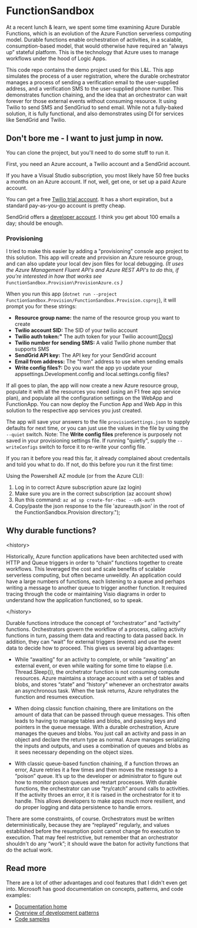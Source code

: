 # FunctionSandbox
At a recent lunch & learn, we spent some time examining Azure Durable Functions, which is an evolution of the Azure Function serverless computing model. Durable functions enable orchestration of activities, in a scalable, consumption-based model, that would otherwise have required an “always up” stateful platform. This is the technology that Azure uses to manage workflows under the hood of Logic Apps.

This code repo contains the demo project used for this L&L. This app simulates the process of a user registration, where the durable orchestrator manages a process of sending a verification email to the user-supplied address, and a verification SMS to the user-supplied phone number. This demonstrates function chaining, and the idea that an orchestrator can wait forever for those external events without consuming resource. It using Twilio to send SMS and SendGriud to send email. While not a fully-baked solution, it is fully functional, and also demonstrates using DI for services like SendGrid and Twilio.

## Don't bore me - I want to just jump in now.

You can clone the project, but you'll need to do some stuff to run it.

First, you need an Azure account, a Twilio account and a SendGrid account.

If you have a Visual Studio subscription, you most likely have 50 free bucks a months on an Azure account. If not, well, get one, or set up a paid Azure account.

You can get a free [Twilio trial account](https://www.twilio.com/try-twilio). It has a short expiration, but a standard pay-as-you-go account is pretty cheap.

SendGrid offers a [developer account](https://sendgrid.com/pricing/). I think you get about 100 emails a day; should be enough.

### Provisioning

I tried to make this easier by adding a "provisioning" console app project to this solution. This app will create and provision an Azure resource group, and can also update your local dev json files for local debugging. *(It uses the Azure Management Fluent API's and Azure REST API's to do this, if you're interested in how that works see* `FunctionSandbox.Provision\ProvisionAzure.cs` *)*

When you run this app (`dotnet run --project FunctionSandbox.Provision/FunctionSandbox.Provision.csproj`), it will prompt you for these strings:

- **Resource group name:** the name of the resource group you want to create
- **Twilio account SID:** The SID of your twilio account
- **Twilio auth token:"** The auth token for your Twilio account([Docs](https://support.twilio.com/hc/en-us/articles/223136027-Auth-Tokens-and-How-to-Change-Them))
- **Twilio number for sending SMS:** A valid Twilio phone number that supports SMS
- **SendGrid API key:** The API key for your SendGrid account
- **Email from address:** The "from" address to use when sending emails
- **Write config files?:** Do you want the app yo update your appsettings.Development.config and local.settings.config files? 

If all goes to plan, the app will now create a new Azure resource group, populate it with all the resources you need (using an F1 free app service plan), and populate all the configuration settings on the WebApp and FunctionApp. You can now deploy the Function App and Web App in this solution to the respective app services you just created.

The app will save your answers to the file `provisionSettings.json` to supply defaults for next time, or you can just use the values in the file by using the `--quiet` switch. Note: The  **Write config files** preference is purposely not saved in your provisioning settings file. If running "quietly", supply the `--writeConfigs` switch to force it to re-write your config file.

If you ran it before you read this far, it already complained about credentails and told you what to do. If not, do this before you run it the first time:

Using the Powershell AZ module (or from the Azure CLI):
  1. Log in to correct Azure subscription azure (az login)
  2. Make sure you are in the correct subscription (az account show)
  3. Run this command: `az ad sp create-for-rbac --sdk-auth`
  4. Copy/paste the json response to the file 'azureauth.json' in the root of the FunctionSandbox.Provision directory.");

## Why durable functions?

\<history\>

Historically, Azure function applications have been architected used with HTTP and Queue triggers in order to “chain” functions together to create workflows. This leveraged the cost and scale benefits of scalable serverless computing, but often became unweildly. An application could have a large numbers of functions, each listening to a queue and perhaps writing a message to another queue to trigger another function. It required tracing through the code or maintaining Visio diagrams in order to understand how the application functioned, so to speak. 

\</history\>

Durable functions introduce the concept of “orchestrator” and “activity” functions. Orchestrators govern the workflow of a process, calling activity functions in turn, passing them data and reacting to data passed back. In addition, they can “wait” for external triggers (events) and use the event data to decide how to proceed. This gives us several big advantages:

- While “awaiting” for an activity to complete, or while “awaiting” an external event, or even while waiting for some time to elapse (i.e. Thread.Sleep()),  the orchetrator function is not consuming compute resources. Azure maintains a storage account with a set of tables and blobs, and stores “state” and “history” whenever an orchestrator awaits an asynchronous task. When the task returns, Azure rehydrates the function and resumes execution.

- When doing classic function chaining, there are limitations on the amount of data that can be passed through queue messages. This often leads to having to manage tables and blobs, and passing keys and pointers in the queue message. With a durable orchestration, Azure manages the queues and blobs. You just call an activity and pass in an object and declare the return type as normal. Azure manages serializing the inputs and outputs, and uses a combination of queues and blobs as it sees necessary depending on the object sizes.

- With classic queue-based function chaining, if a function throws an error, Azure retries it a few times and then moves the message to a “poison” queue. It’s up to the developer or administrator to figure out how to monitor poison queues and restart processes. With durable functions, the orchestrator can use “try/catch” around calls to activities. If the activity throes an error, it it is raised in the orchestrator for it to handle. This allows developers to make apps much more resilient, and do proper logging and data persistence to handle errors.

There are some constraints, of course. Orchestrators must be written deterministically, because they are “replayed” regularly, and values established before the resumption point cannot change fro execution to execution. That may feel restrictive, but remember that an orchestrator shouldn't do any “work”; it should wave the baton for activity functions that do the actual work. 

## Read more

There are a lot of other advantages and cool features that I didn't even get into. Microsoft has good documentation on concepts, patterns, and code examples:

- [Documentation home](https://docs.microsoft.com/en-us/azure/azure-functions/durable/)
- [Overview of development patterns](https://docs.microsoft.com/en-us/azure/azure-functions/durable/durable-functions-overview?tabs=csharp)
- [Code samples](https://docs.microsoft.com/en-us/azure/azure-functions/durable/)


